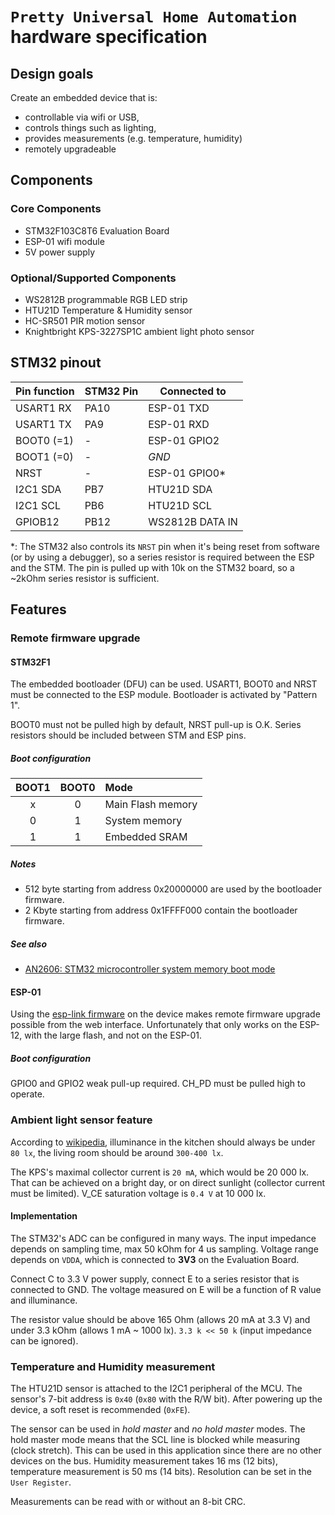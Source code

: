 # `Pretty Universal Home Automation` hardware specification

## Design goals

Create an embedded device that is:

* controllable via wifi or USB,
* controls things such as lighting,
* provides measurements (e.g. temperature, humidity)
* remotely upgradeable

## Components

### Core Components

* STM32F103C8T6 Evaluation Board
* ESP-01 wifi module
* 5V power supply

### Optional/Supported Components

* WS2812B programmable RGB LED strip
* HTU21D Temperature & Humidity sensor
* HC-SR501 PIR motion sensor
* Knightbright KPS-3227SP1C ambient light photo sensor

## STM32 pinout

| Pin function | STM32 Pin | Connected to           |
|--------------|-----------|------------------------|
| USART1 RX    | PA10      | ESP-01 TXD             |
| USART1 TX    | PA9       | ESP-01 RXD             |
| BOOT0 (=1)   | -         | ESP-01 GPIO2           |
| BOOT1 (=0)   | -         | _GND_                  |
| NRST         | -         | ESP-01 GPIO0\*         |
| I2C1 SDA     | PB7       | HTU21D SDA             |
| I2C1 SCL     | PB6       | HTU21D SCL             |
| GPIOB12      | PB12      | WS2812B DATA IN        |

\*: The STM32 also controls its `NRST` pin when it's being reset from software (or by using a debugger), so a series resistor is required between the ESP and the STM. The pin is pulled up with 10k on the STM32 board, so a ~2kOhm series resistor is sufficient.

## Features

### Remote firmware upgrade

#### STM32F1

The embedded bootloader (DFU) can be used. USART1, BOOT0 and NRST must be connected to the ESP module. Bootloader is activated by "Pattern 1".

BOOT0 must not be pulled high by default, NRST pull-up is O.K.
Series resistors should be included between STM and ESP pins.

##### Boot configuration

| BOOT1 | BOOT0 | Mode              |
|:-----:|:-----:|:------------------|
| x     | 0     | Main Flash memory |
| 0     | 1     | System memory     |
| 1     | 1     | Embedded SRAM     |

##### Notes
* 512 byte starting from address 0x20000000 are used by the bootloader firmware.
* 2 Kbyte starting from address 0x1FFFF000 contain the bootloader firmware.

##### See also
* [AN2606: STM32 microcontroller system memory boot mode](http://www.st.com/content/ccc/resource/technical/document/application_note/b9/9b/16/3a/12/1e/40/0c/CD00167594.pdf/files/CD00167594.pdf/jcr:content/translations/en.CD00167594.pdf)

#### ESP-01

Using the [esp-link firmware](https://github.com/jeelabs/esp-link) on the device makes remote firmware upgrade possible from the web interface. Unfortunately that only works on the ESP-12, with the large flash, and not on the ESP-01.

##### Boot configuration

GPIO0 and GPIO2 weak pull-up required. CH_PD must be pulled high to operate.

### Ambient light sensor feature

According to [wikipedia](https://en.wikipedia.org/wiki/Lux), illuminance in the kitchen should always be under `80 lx`, the living room should be around `300-400 lx`.

The KPS's maximal collector current is `20 mA`, which would be 20 000 lx. That can be achieved on a bright day, or on direct sunlight (collector current must be limited). V_CE saturation voltage is `0.4 V` at 10 000 lx.

#### Implementation

The STM32's ADC can be configured in many ways. The input impedance depends on sampling time, max 50 kOhm for 4 us sampling. Voltage range depends on `VDDA`, which is connected to **3V3** on the Evaluation Board.

Connect C to 3.3 V power supply, connect E to a series resistor that is connected to GND. The voltage measured on E will be a function of R value and illuminance.

The resistor value should be above 165 Ohm (allows 20 mA at 3.3 V) and under 3.3 kOhm (allows 1 mA ~ 1000 lx). `3.3 k << 50 k` (input impedance can be ignored).

### Temperature and Humidity measurement

The HTU21D sensor is attached to the I2C1 peripheral of the MCU. The sensor's 7-bit address is `0x40` (`0x80` with the R/W bit). After powering up the device, a soft reset is recommended (`0xFE`).

The sensor can be used in _hold master_ and _no hold master_ modes. The hold master mode means that the SCL line is blocked while measuring (clock stretch). This can be used in this application since there are no other devices on the bus. Humidity measurement takes 16 ms (12 bits), temperature measurement is 50 ms (14 bits). Resolution can be set in the `User Register`.

Measurements can be read with or without an 8-bit CRC.

